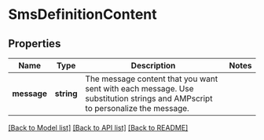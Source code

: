 # SmsDefinitionContent

## Properties
Name | Type | Description | Notes
------------ | ------------- | ------------- | -------------
**message** | **string** | The message content that you want sent with each message. Use substitution strings and AMPscript to personalize the message. | 

[[Back to Model list]](../README.md#documentation-for-models) [[Back to API list]](../README.md#documentation-for-api-endpoints) [[Back to README]](../README.md)


